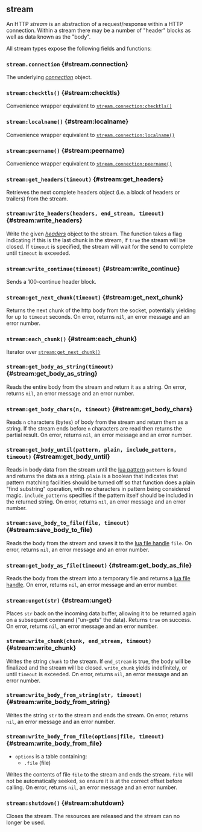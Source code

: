 ## stream

An HTTP *stream* is an abstraction of a request/response within a HTTP connection. Within a stream there may be a number of "header" blocks as well as data known as the "body".

All stream types expose the following fields and functions:

### `stream.connection` <!-- --> {#stream.connection}

The underlying [*connection*](#connection) object.


### `stream:checktls()` <!-- --> {#stream:checktls}

Convenience wrapper equivalent to [`stream.connection:checktls()`](#connection:checktls)


### `stream:localname()` <!-- --> {#stream:localname}

Convenience wrapper equivalent to [`stream.connection:localname()`](#connection:localname)


### `stream:peername()` <!-- --> {#stream:peername}

Convenience wrapper equivalent to [`stream.connection:peername()`](#connection:peername)


### `stream:get_headers(timeout)` <!-- --> {#stream:get_headers}

Retrieves the next complete headers object (i.e. a block of headers or trailers) from the stream.


### `stream:write_headers(headers, end_stream, timeout)` <!-- --> {#stream:write_headers}

Write the given [*headers*](#http.headers) object to the stream. The function takes a flag indicating if this is the last chunk in the stream, if `true` the stream will be closed. If `timeout` is specified, the stream will wait for the send to complete until `timeout` is exceeded.


### `stream:write_continue(timeout)` <!-- --> {#stream:write_continue}

Sends a 100-continue header block.


### `stream:get_next_chunk(timeout)` <!-- --> {#stream:get_next_chunk}

Returns the next chunk of the http body from the socket, potentially yielding for up to `timeout` seconds. On error, returns `nil`, an error message and an error number.


### `stream:each_chunk()` <!-- --> {#stream:each_chunk}

Iterator over [`stream:get_next_chunk()`](#stream:get_next_chunk)


### `stream:get_body_as_string(timeout)` <!-- --> {#stream:get_body_as_string}

Reads the entire body from the stream and return it as a string. On error, returns `nil`, an error message and an error number.


### `stream:get_body_chars(n, timeout)` <!-- --> {#stream:get_body_chars}

Reads `n` characters (bytes) of body from the stream and return them as a string. If the stream ends before `n` characters are read then returns the partial result. On error, returns `nil`, an error message and an error number.


### `stream:get_body_until(pattern, plain, include_pattern, timeout)` <!-- --> {#stream:get_body_until}

Reads in body data from the stream until the [lua pattern](http://www.lua.org/manual/5.3/manual.html#6.4.1) `pattern` is found and returns the data as a string. `plain` is a boolean that indicates that pattern matching facilities should be turned off so that function does a plain "find substring" operation, with no characters in pattern being considered magic. `include_patterns` specifies if the pattern itself should be included in the returned string. On error, returns `nil`, an error message and an error number.


### `stream:save_body_to_file(file, timeout)` <!-- --> {#stream:save_body_to_file}

Reads the body from the stream and saves it to the [lua file handle](http://www.lua.org/manual/5.3/manual.html#6.8) `file`. On error, returns `nil`, an error message and an error number.


### `stream:get_body_as_file(timeout)` <!-- --> {#stream:get_body_as_file}

Reads the body from the stream into a temporary file and returns a [lua file handle](http://www.lua.org/manual/5.3/manual.html#6.8). On error, returns `nil`, an error message and an error number.


### `stream:unget(str)` <!-- --> {#stream:unget}

Places `str` back on the incoming data buffer, allowing it to be returned again on a subsequent command ("un-gets" the data). Returns `true` on success. On error, returns `nil`, an error message and an error number.


### `stream:write_chunk(chunk, end_stream, timeout)` <!-- --> {#stream:write_chunk}

Writes the string `chunk` to the stream. If `end_stream` is true, the body will be finalized and the stream will be closed. `write_chunk` yields indefinitely, or until `timeout` is exceeded. On error, returns `nil`, an error message and an error number.


### `stream:write_body_from_string(str, timeout)` <!-- --> {#stream:write_body_from_string}

Writes the string `str` to the stream and ends the stream. On error, returns `nil`, an error message and an error number.


### `stream:write_body_from_file(options|file, timeout)` <!-- --> {#stream:write_body_from_file}

  - `options` is a table containing:
	- `.file` (file)

Writes the contents of file `file` to the stream and ends the stream. `file` will not be automatically seeked, so ensure it is at the correct offset before calling. On error, returns `nil`, an error message and an error number.


### `stream:shutdown()` <!-- --> {#stream:shutdown}

Closes the stream. The resources are released and the stream can no longer be used.
